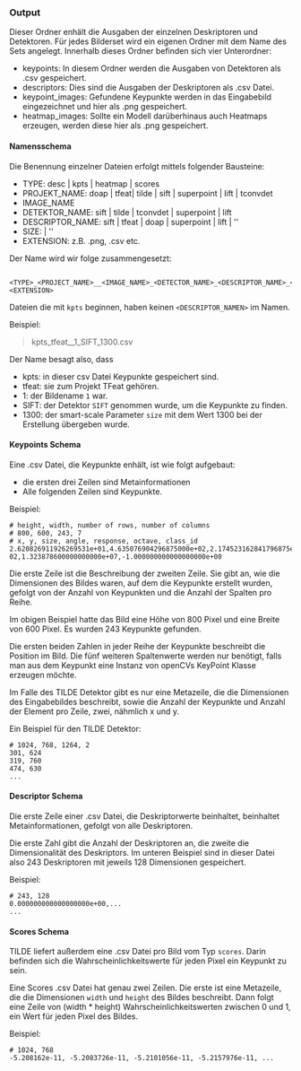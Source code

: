 ### Output
Dieser Ordner enhält die Ausgaben der einzelnen Deskriptoren und Detektoren. Für jedes Bilderset wird ein eigenen Ordner mit dem Name des Sets angelegt. Innerhalb dieses Ordner befinden sich vier Unterordner:
- keypoints: In diesem Ordner werden die Ausgaben von Detektoren als .csv gespeichert.
- descriptors: Dies sind die Ausgaben der Deskriptoren als .csv Datei.
- keypoint_images: Gefundene Keypunkte werden in das Eingabebild eingezeichnet und hier als .png gespeichert.
- heatmap_images: Sollte ein Modell darüberhinaus auch Heatmaps erzeugen, werden diese hier als .png gespeichert.

#### Namensschema
Die Benennung einzelner Dateien erfolgt mittels folgender Bausteine:
- TYPE: desc | kpts | heatmap | scores
- PROJEKT_NAME: doap | tfeat| tilde | sift | superpoint | lift | tconvdet
- IMAGE_NAME
- DETEKTOR_NAME: sift | tilde | tconvdet | superpoint | lift
- DESCRIPTOR_NAME: sift | tfeat | doap | superpoint | lift | ''
- SIZE: <Number> | ''
- EXTENSION: z.B. .png, .csv etc.

Der Name wird wir folge zusammengesetzt:

        <TYPE>_<PROJECT_NAME>__<IMAGE_NAME>_<DETECTOR_NAME>_<DESCRIPTOR_NAME>_<SIZE>.<EXTENSION>


Dateien die mit `kpts` beginnen, haben keinen `<DESCRIPTOR_NAMEN>` im Namen.

Beispiel:
> kpts_tfeat__1_SIFT_1300.csv

Der Name besagt also, dass
- kpts: in dieser csv Datei Keypunkte gespeichert sind.
- tfeat: sie zum Projekt TFeat gehören.
- 1: der Bildename `1` war.
- SIFT: der Detektor `SIFT` genommen wurde, um die Keypunkte zu finden.
- 1300: der smart-scale Parameter `size` mit dem Wert 1300 bei der Erstellung übergeben wurde.

#### Keypoints Schema
Eine .csv Datei, die Keypunkte enhält, ist wie folgt aufgebaut:
- die ersten drei Zeilen sind Metainformationen
- Alle folgenden Zeilen sind Keypunkte.

Beispiel:
```
# height, width, number of rows, number of columns
# 800, 600, 243, 7
# x, y, size, angle, response, octave, class_id
2.620826911926269531e+01,4.635076904296875000e+02,2.174523162841796875e+01,4.229751586914062500e+01,2.082937955856323242e-02,1.323878600000000000e+07,-1.000000000000000000e+00
```
Die erste Zeile ist die Beschreibung der zweiten Zeile.
Sie gibt an, wie die Dimensionen des Bildes waren, auf dem die Keypunkte erstellt wurden, gefolgt von der Anzahl von Keypunkten und die Anzahl der Spalten pro Reihe.

Im obigen Beispiel hatte das Bild eine Höhe von 800 Pixel und eine Breite von 600 Pixel. Es wurden 243 Keypunkte gefunden.

Die ersten beiden Zahlen in jeder Reihe der Keypunkte beschreibt die Position im Bild. Die fünf weiteren Spaltenwerte werden nur benötigt, falls man aus dem Keypunkt eine Instanz von openCVs KeyPoint Klasse erzeugen möchte.

Im Falle des TILDE Detektor gibt es nur eine Metazeile, die die Dimensionen des Eingabebildes beschreibt, sowie die Anzahl der Keypunkte und Anzahl der
Element pro Zeile, zwei, nähmlich x und y.

Ein Beispiel für den TILDE Detektor:
```
# 1024, 768, 1264, 2
301, 624
319, 760
474, 630
...
```

#### Descriptor Schema
Die erste Zeile einer .csv Datei, die Deskriptorwerte beinhaltet, beinhaltet Metainformationen, gefolgt von alle Deskriptoren.

Die erste Zahl gibt die Anzahl der Deskriptoren an, die zweite die Dimensionalität des Deskriptors. Im unteren Beispiel sind in dieser Datei also 243 Deskriptoren mit jeweils 128 Dimensionen gespeichert.

Beispiel:

```
# 243, 128
0.000000000000000000e+00,...
...
```
#### Scores Schema
TILDE liefert außerdem eine .csv Datei pro Bild vom Typ `scores`. Darin befinden sich die Wahrscheinlichkeitswerte für jeden Pixel ein Keypunkt zu sein.

Eine Scores .csv Datei hat genau zwei Zeilen. Die erste ist eine Metazeile, die die Dimensionen `width` und `height` des Bildes beschreibt. Dann folgt eine Zeile von (width * height) Wahrscheinlichkeitswerten zwischen 0 und 1, ein Wert für jeden Pixel des Bildes.

Beispiel:
```
# 1024, 768
-5.208162e-11, -5.2083726e-11, -5.2101056e-11, -5.2157976e-11, ...
```
